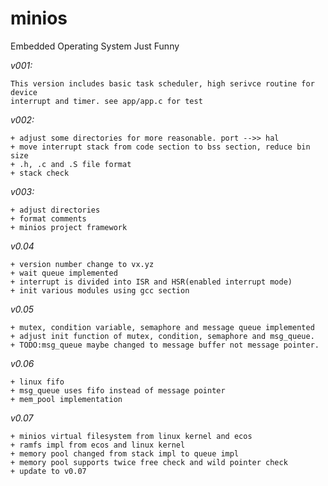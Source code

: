 minios
======

Embedded Operating System Just Funny

*v001:*

    This version includes basic task scheduler, high serivce routine for device
    interrupt and timer. see app/app.c for test

*v002:*

	+ adjust some directories for more reasonable. port -->> hal
	+ move interrupt stack from code section to bss section, reduce bin size
	+ .h, .c and .S file format
    + stack check

*v003:*

	+ adjust directories
    + format comments
    + minios project framework

*v0.04*

    + version number change to vx.yz
    + wait queue implemented
    + interrupt is divided into ISR and HSR(enabled interrupt mode)
    + init various modules using gcc section

*v0.05*

    + mutex, condition variable, semaphore and message queue implemented
	+ adjust init function of mutex, condition, semaphore and msg_queue.
	+ TODO:msg_queue maybe changed to message buffer not message pointer.

*v0.06*

	+ linux fifo
	+ msg_queue uses fifo instead of message pointer
	+ mem_pool implementation

*v0.07*

	+ minios virtual filesystem from linux kernel and ecos
	+ ramfs impl from ecos and linux kernel
	+ memory pool changed from stack impl to queue impl
	+ memory pool supports twice free check and wild pointer check
	+ update to v0.07



